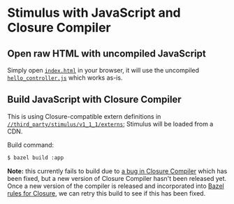 # Stimulus with JavaScript and Closure Compiler

## Open raw HTML with uncompiled JavaScript

Simply open [`index.html`](index.html) in your browser, it will use the
uncompiled [`hello_controller.js`](hello_controller.js) which works as-is.

## Build JavaScript with Closure Compiler

This is using Closure-compatible extern definitions in
[`//third_party/stimulus/v1_1_1/externs`][stimulus-externs]; Stimulus will be
loaded from a CDN.

Build command:

```sh
$ bazel build :app
```

**Note:** this currently fails to build due to [a bug in Closure
Compiler][closure-compiler-bug] which has been fixed, but a new version of
Closure Compiler hasn't been released yet. Once a new version of the compiler is
released and incorporated into [Bazel rules for Closure][bazel-rules-closure],
we can retry this build to see if this has been fixed.

[stimulus-externs]: ../v1_1_1/externs
[closure-compiler-bug]: https://github.com/google/closure-compiler/issues/3687
[bazel-rules-closure]: https://github.com/bazelbuild/rules_closure
